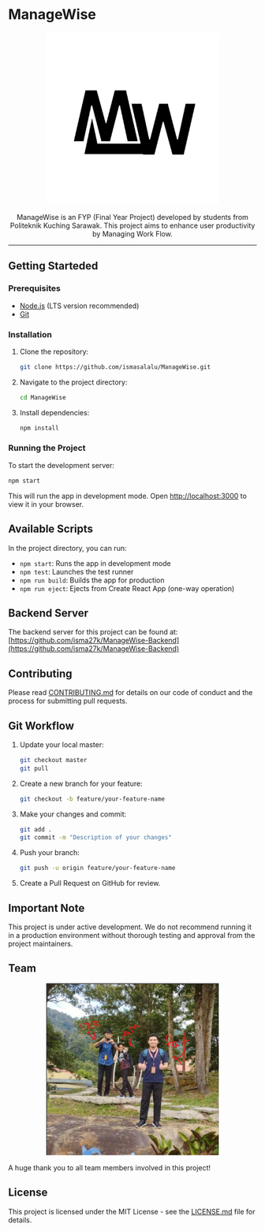 # ManageWise

<p align="center">
  <img src="./public/logo192.svg" width="350" alt="ManageWise Logo" />
</p>

<p align="center">
  ManageWise is an FYP (Final Year Project) developed by students from Politeknik Kuching Sarawak. This project aims to enhance user productivity by Managing Work Flow.
</p>

---

## Getting Starteded

### Prerequisites

- [Node.js](https://nodejs.org/) (LTS version recommended)
- [Git](https://git-scm.com/)

### Installation

1. Clone the repository:
   ```sh
   git clone https://github.com/ismasalalu/ManageWise.git
   ```

2. Navigate to the project directory:
   ```sh
   cd ManageWise
   ```

3. Install dependencies:
   ```sh
   npm install
   ```

### Running the Project

To start the development server:
```sh
npm start
```

This will run the app in development mode. Open [http://localhost:3000](http://localhost:3000) to view it in your browser.

## Available Scripts

In the project directory, you can run:

- `npm start`: Runs the app in development mode
- `npm test`: Launches the test runner
- `npm run build`: Builds the app for production
- `npm run eject`: Ejects from Create React App (one-way operation)

## Backend Server

The backend server for this project can be found at:
[https://github.com/isma27k/ManageWise-Backend](https://github.com/isma27k/ManageWise-Backend)

## Contributing

Please read [CONTRIBUTING.md](CONTRIBUTING.md) for details on our code of conduct and the process for submitting pull requests.

## Git Workflow

1. Update your local master:
   ```sh
   git checkout master
   git pull
   ```

2. Create a new branch for your feature:
   ```sh
   git checkout -b feature/your-feature-name
   ```

3. Make your changes and commit:
   ```sh
   git add .
   git commit -m "Description of your changes"
   ```

4. Push your branch:
   ```sh
   git push -u origin feature/your-feature-name
   ```

5. Create a Pull Request on GitHub for review.

## Important Note

This project is under active development. We do not recommend running it in a production environment without thorough testing and approval from the project maintainers.

## Team

<p align="center">
  <img src="git-image/gp.png" width="350" alt="Team Photo" />
</p>

A huge thank you to all team members involved in this project!

## License

This project is licensed under the MIT License - see the [LICENSE.md](LICENSE.md) file for details.
